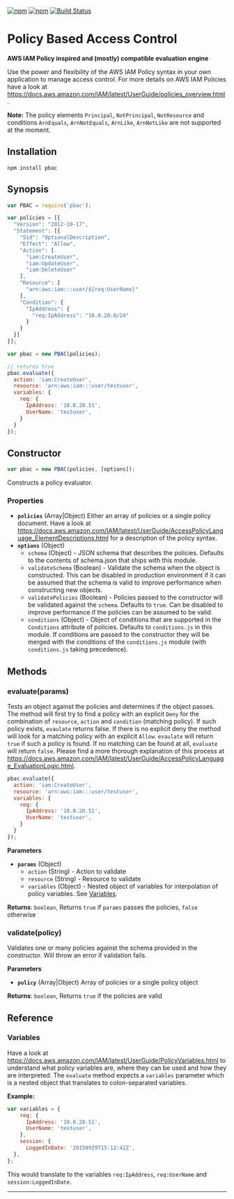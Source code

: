 [![npm](http://img.shields.io/npm/v/jsdox.svg)](https://npmjs.org/package/pbac) [![npm](http://img.shields.io/npm/dm/pbac.svg)](https://npmjs.org/package/jsdox) [![Build Status](https://travis-ci.org/monken/node-pbac.svg?branch=master)](https://travis-ci.org/monken/node-pbac)

# Policy Based Access Control

**AWS IAM Policy inspired and (mostly) compatible evaluation engine**

Use the power and flexibility of the AWS IAM Policy syntax in your own application to manage access control. For more details on AWS IAM Policies have a look at https://docs.aws.amazon.com/IAM/latest/UserGuide/policies_overview.html.

**Note:** The policy elements `Principal`, `NotPrincipal`, `NotResource` and  conditions `ArnEquals`, `ArnNotEquals`, `ArnLike`, `ArnNotLike` are not supported at the moment.

## Installation

```
npm install pbac
```

<!-- START doctoc -->
<!-- END doctoc -->

## Synopsis

```javascript
var PBAC = require('pbac');

var policies = [{
  "Version": "2012-10-17",
  "Statement": [{
    "Sid": "OptionalDescription",
    "Effect": "Allow",
    "Action": [
      "iam:CreateUser",
      "iam:UpdateUser",
      "iam:DeleteUser"
    ],
    "Resource": [
      "arn:aws:iam:::user/${req:UserName}"
    ],
    "Condition": {
      "IpAddress": {
        "req:IpAddress": "10.0.20.0/24"
      }
    }
  }]
}];

var pbac = new PBAC(policies);

// returns true
pbac.evaluate({
  action: 'iam:CreateUser',
  resource: 'arn:aws:iam:::user/testuser',
  variables: {
    req: {
      IpAddress: '10.0.20.51',
      UserName: 'testuser',
    }
  }
});
```

## Constructor

```javascript
var pbac = new PBAC(policies, [options]);
```

Constructs a policy evaluator.

### Properties


* **`policies`** (Array|Object)
  Either an array of policies or a single policy document. Have a look at https://docs.aws.amazon.com/IAM/latest/UserGuide/AccessPolicyLanguage_ElementDescriptions.html for a description of the policy syntax.
* **`options`** (Object)
    * `schema` (Object) - JSON schema that describes the policies. Defaults to the contents of schema.json that ships with this module.
    * `validateSchema` (Boolean) - Validate the schema when the object is constructed. This can be disabled in production environment if it can be assumed that the schema is valid to improve performance when constructing new objects.
    * `validatePolicies` (Boolean) - Policies passed to the constructor will be validated against the `schema`. Defaults to `true`. Can be disabled to improve performance if the policies can be assumed to be valid.
    * `conditions` (Object) - Object of conditions that are supported in the `Conditions` attribute of policies. Defaults to `conditions.js` in this module. If conditions are passed to the constructor they will be merged with the conditions of the `conditions.js` module (with `conditions.js` taking precedence).


## Methods


### evaluate(params)

Tests an object against the policies and determines if the object passes.
The method will first try to find a policy with an explicit `Deny` for the combination of
`resource`, `action` and `condition` (matching policy). If such policy exists, `evaulate` returns false.
If there is no explicit deny the method will look for a matching policy with an explicit `Allow`.
`evaulate` will return `true` if such a policy is found. If no matching can be found at all,
`evaluate` will return `false`. Please find a more thorough explanation of this process at https://docs.aws.amazon.com/IAM/latest/UserGuide/AccessPolicyLanguage_EvaluationLogic.html.

```javascript
pbac.evaluate({
  action: 'iam:CreateUser',
  resource: 'arn:aws:iam:::user/testuser',
  variables: {
    req: {
      IpAddress: '10.0.20.51',
      UserName: 'testuser',
    }
  }
});
```

**Parameters**

* **`params`** (Object)
    * `action` (String) - Action to validate
    * `resource` (String) - Resource to validate
    * `variables` (Object) - Nested object of variables for interpolation of policy variables. See [Variables](#variables).

**Returns**: `boolean`, Returns `true` if `params` passes the policies, `false` otherwise

### validate(policy)

Validates one or many policies against the schema provided in the constructor.
Will throw an error if validation fails.

**Parameters**

* **`policy`** (Array|Object)
  Array of policies or a single policy object

**Returns**: `boolean`, Returns `true` if the policies are valid


## Reference

### Variables

Have a look at https://docs.aws.amazon.com/IAM/latest/UserGuide/PolicyVariables.html to understand what policy variables are, where they can be used and how they are interpreted. The `evaluate` method expects a `variables` parameter which is a nested object that translates to colon-separated variables.

**Example:**

```javascript
var variables = {
    req: {
      IpAddress: '10.0.20.51',
      UserName: 'testuser',
    },
    session: {
      LoggedInDate: '20150929T15:12:42Z',
  },
};
```

This would translate to the variables `req:IpAddress`, `req:UserName` and `session:LoggedInDate`.


* * *

